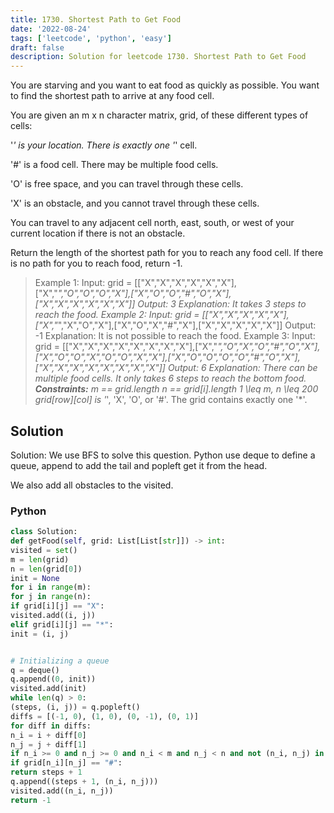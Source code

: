 ```yaml
---
title: 1730. Shortest Path to Get Food
date: '2022-08-24'
tags: ['leetcode', 'python', 'easy']
draft: false
description: Solution for leetcode 1730. Shortest Path to Get Food
---
```



You are starving and you want to eat food as quickly as possible. You want to find the shortest path to arrive at any food cell.

You are given an m x n character matrix, grid, of these different types of cells:

'*' is your location. There is exactly one '*' cell.

'#' is a food cell. There may be multiple food cells.

'O' is free space, and you can travel through these cells.

'X' is an obstacle, and you cannot travel through these cells.

You can travel to any adjacent cell north, east, south, or west of your current location if there is not an obstacle.

Return the length of the shortest path for you to reach any food cell. If there is no path for you to reach food, return -1.

> Example 1:
> Input: grid <TeX>=</TeX> [["X","X","X","X","X","X"],["X","*","O","O","O","X"],["X","O","O","#","O","X"],["X","X","X","X","X","X"]]
> Output: 3
> Explanation: It takes 3 steps to reach the food.
> Example 2:
> Input: grid <TeX>=</TeX> [["X","X","X","X","X"],["X","*","X","O","X"],["X","O","X","#","X"],["X","X","X","X","X"]]
> Output: -1
> Explanation: It is not possible to reach the food.
> Example 3:
> Input: grid <TeX>=</TeX> [["X","X","X","X","X","X","X","X"],["X","*","O","X","O","#","O","X"],["X","O","O","X","O","O","X","X"],["X","O","O","O","O","#","O","X"],["X","X","X","X","X","X","X","X"]]
> Output: 6
> Explanation: There can be multiple food cells. It only takes 6 steps to reach the bottom food.
**Constraints:**
> m <TeX>=</TeX><TeX>=</TeX> grid.length
> n <TeX>=</TeX><TeX>=</TeX> grid[i].length
> 1 <TeX>\leq</TeX> m, n <TeX>\leq</TeX> 200
> grid[row][col] is '*', 'X', 'O', or '#'.
> The grid contains exactly one '*'.


## Solution
Solution:  We use BFS to solve this question. Python use deque to define a queue, append to add the tail and popleft get it from the head.

We also add all obstacles to the visited.



### Python
```python
class Solution:
def getFood(self, grid: List[List[str]]) -> int:
visited = set()
m = len(grid)
n = len(grid[0])
init = None
for i in range(m):
for j in range(n):
if grid[i][j] == "X":
visited.add((i, j))
elif grid[i][j] == "*":
init = (i, j)


# Initializing a queue
q = deque()
q.append((0, init))
visited.add(init)
while len(q) > 0:
(steps, (i, j)) = q.popleft()
diffs = [(-1, 0), (1, 0), (0, -1), (0, 1)]
for diff in diffs:
n_i = i + diff[0]
n_j = j + diff[1]
if n_i >= 0 and n_j >= 0 and n_i < m and n_j < n and not (n_i, n_j) in visited:
if grid[n_i][n_j] == "#":
return steps + 1
q.append((steps + 1, (n_i, n_j)))
visited.add((n_i, n_j))
return -1
```
